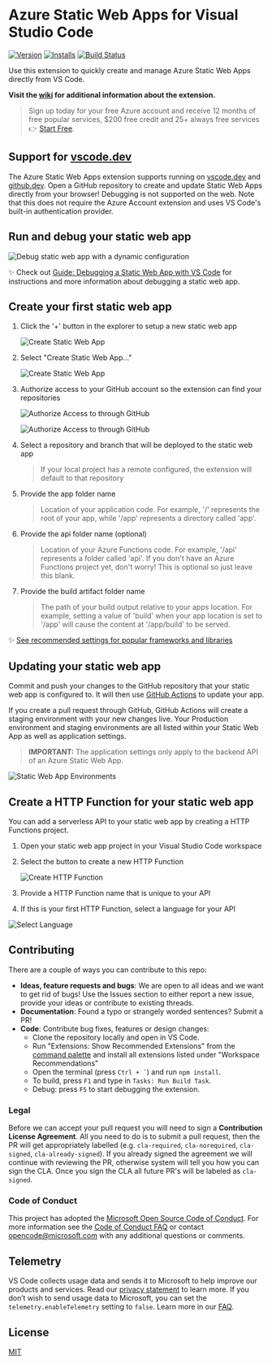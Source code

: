 # Azure Static Web Apps for Visual Studio Code

<!-- region exclude-from-marketplace -->

[![Version](https://img.shields.io/visual-studio-marketplace/v/ms-azuretools.vscode-azurestaticwebapps.svg)](https://marketplace.visualstudio.com/items?itemName=ms-azuretools.vscode-azurestaticwebapps) [![Installs](https://img.shields.io/visual-studio-marketplace/i/ms-azuretools.vscode-azurestaticwebapps.svg)](https://marketplace.visualstudio.com/items?itemName=ms-azuretools.vscode-azurestaticwebapps) [![Build Status](https://dev.azure.com/ms-azuretools/AzCode/_apis/build/status/vscode-azurestaticwebapps)](https://dev.azure.com/ms-azuretools/AzCode/_build?definitionId=31)

<!-- endregion exclude-from-marketplace -->

Use this extension to quickly create and manage Azure Static Web Apps directly from VS Code.

**Visit the [wiki](https://github.com/Microsoft/vscode-azurestaticwebapps/wiki) for additional information about the extension.**

> Sign up today for your free Azure account and receive 12 months of free popular services, $200 free credit and 25+ always free services 👉 [Start Free](https://azure.microsoft.com/free/open-source).

## Support for [vscode.dev](https://vscode.dev/)

The Azure Static Web Apps extension supports running on [vscode.dev](https://vscode.dev/) and [github.dev](http://github.dev/). Open a GitHub repository to create and update Static Web Apps directly from your browser! Debugging is not supported on the web. Note that this does not require the Azure Account extension and uses VS Code's built-in authentication provider.

## Run and debug your static web app

![Debug static web app with a dynamic configuration](resources/readme/debugging.gif)

✨ Check out [Guide: Debugging a Static Web App with VS Code](https://aka.ms/setupSwaCliCode) for instructions and more information about debugging a static web app.

## Create your first static web app

1. Click the '+' button in the explorer to setup a new static web app

    ![Create Static Web App](resources/readme/create_resource.png)

1. Select "Create Static Web App..."

    ![Create Static Web App](resources/readme/create_swa.png)

1. Authorize access to your GitHub account so the extension can find your repositories

    ![Authorize Access to through GitHub](resources/readme/authorize_access_github.png)

    ![Authorize Access to through GitHub](resources/readme/authorize_access_github_2.png)
1. Select a repository and branch that will be deployed to the static web app
    > If your local project has a remote configured, the extension will default to that repository
1. Provide the app folder name
    > Location of your application code. For example, '/' represents the root of your app, while '/app' represents a directory called 'app'.
1. Provide the api folder name (optional)
    > Location of your Azure Functions code. For example, '/api' represents a folder called 'api'. If you don't have an Azure Functions project yet, don't worry!  This is optional so just leave this blank.
1. Provide the build artifact folder name
    > The path of your build output relative to your apps location. For example, setting a value of 'build' when your app location is set to '/app' will cause the content at '/app/build' to be served.

✨ [See recommended settings for popular frameworks and libraries](https://aka.ms/AAdb4fs)

## Updating your static web app

Commit and push your changes to the GitHub repository that your static web app is configured to.  It will then use [GitHub Actions](https://github.com/features/actions) to update your app.

If you create a pull request through GitHub, GitHub Actions will create a staging environment with your new changes live.  Your Production environment and staging environments are all listed within your Static Web App as well as application settings.

> **IMPORTANT:** The application settings only apply to the backend API of an Azure Static Web App.

![Static Web App Environments](resources/readme/static_web_app_environments.png)

## Create a HTTP Function for your static web app

You can add a serverless API to your static web app by creating a HTTP Functions project.

1. Open your static web app project in your Visual Studio Code workspace
1. Select the button to create a new HTTP Function

    ![Create HTTP Function](resources/readme/create_http_function.png)

1. Provide a HTTP Function name that is unique to your API
1. If this is your first HTTP Function, select a language for your API

![Select Language](resources/readme/select_language.png)

<!-- region exclude-from-marketplace -->

## Contributing

There are a couple of ways you can contribute to this repo:

* **Ideas, feature requests and bugs**: We are open to all ideas and we want to get rid of bugs! Use the Issues section to either report a new issue, provide your ideas or contribute to existing threads.
* **Documentation**: Found a typo or strangely worded sentences? Submit a PR!
* **Code**: Contribute bug fixes, features or design changes:
  * Clone the repository locally and open in VS Code.
  * Run "Extensions: Show Recommended Extensions" from the [command palette](https://code.visualstudio.com/docs/getstarted/userinterface#_command-palette) and install all extensions listed under "Workspace Recommendations"
  * Open the terminal (press <code>Ctrl + \`</code>) and run `npm install`.
  * To build, press `F1` and type in `Tasks: Run Build Task`.
  * Debug: press `F5` to start debugging the extension.

### Legal

Before we can accept your pull request you will need to sign a **Contribution License Agreement**. All you need to do is to submit a pull request, then the PR will get appropriately labelled (e.g. `cla-required`, `cla-norequired`, `cla-signed`, `cla-already-signed`). If you already signed the agreement we will continue with reviewing the PR, otherwise system will tell you how you can sign the CLA. Once you sign the CLA all future PR's will be labeled as `cla-signed`.

### Code of Conduct

This project has adopted the [Microsoft Open Source Code of Conduct](https://opensource.microsoft.com/codeofconduct/). For more information see the [Code of Conduct FAQ](https://opensource.microsoft.com/codeofconduct/faq/) or contact [opencode@microsoft.com](mailto:opencode@microsoft.com) with any additional questions or comments.

<!-- endregion exclude-from-marketplace -->

## Telemetry

VS Code collects usage data and sends it to Microsoft to help improve our products and services. Read our [privacy statement](https://go.microsoft.com/fwlink/?LinkID=528096&clcid=0x409) to learn more. If you don’t wish to send usage data to Microsoft, you can set the `telemetry.enableTelemetry` setting to `false`. Learn more in our [FAQ](https://code.visualstudio.com/docs/supporting/faq#_how-to-disable-telemetry-reporting).

## License

[MIT](LICENSE.md)
